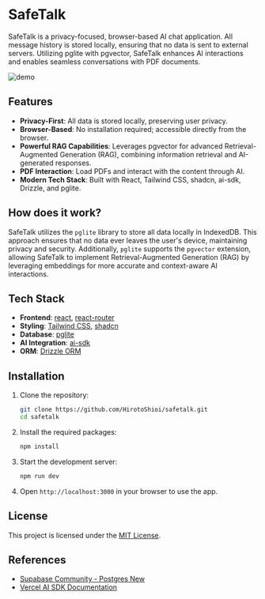 # SafeTalk

SafeTalk is a privacy-focused, browser-based AI chat application. All message history is stored locally, ensuring that no data is sent to external servers. Utilizing pglite with pgvector, SafeTalk enhances AI interactions and enables seamless conversations with PDF documents.

![demo](https://github.com/user-attachments/assets/539b4887-66a1-4952-bd1b-d35f51f8b118)

## Features

- **Privacy-First**: All data is stored locally, preserving user privacy.
- **Browser-Based**: No installation required; accessible directly from the browser.
- **Powerful RAG Capabilities**: Leverages pgvector for advanced Retrieval-Augmented Generation (RAG), combining information retrieval and AI-generated responses.
- **PDF Interaction**: Load PDFs and interact with the content through AI.
- **Modern Tech Stack**: Built with React, Tailwind CSS, shadcn, ai-sdk, Drizzle, and pglite.

## How does it work?

SafeTalk utilizes the `pglite` library to store all data locally in IndexedDB. This approach ensures that no data ever leaves the user's device, maintaining privacy and security. Additionally, `pglite` supports the `pgvector` extension, allowing SafeTalk to implement Retrieval-Augmented Generation (RAG) by leveraging embeddings for more accurate and context-aware AI interactions.

## Tech Stack

- **Frontend**: [react](https://react.dev/), [react-router](https://reactrouter.com/en/main)
- **Styling**: [Tailwind CSS](https://tailwindcss.com/), [shadcn](https://ui.shadcn.com/)
- **Database**: [pglite](https://pglite.dev/)
- **AI Integration**: [ai-sdk](https://github.com/vercel/ai)
- **ORM**: [Drizzle ORM](https://github.com/drizzle-team/drizzle-orm)

## Installation

1. Clone the repository:

    ```bash
    git clone https://github.com/HirotoShioi/safetalk.git
    cd safetalk
    ```

2. Install the required packages:

    ```bash
    npm install
    ```

3. Start the development server:

    ```bash
    npm run dev
    ```

4. Open `http://localhost:3000` in your browser to use the app.

## License

This project is licensed under the [MIT License](LICENSE).

## References

- [Supabase Community - Postgres New](https://github.com/supabase-community/postgres-new/tree/main/apps/postgres-new)
- [Vercel AI SDK Documentation](https://sdk.vercel.ai/docs/introduction)
